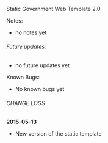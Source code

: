 Static Government Web Template 2.0

Notes:
* no notes yet

###### Future updates:
- no future updates yet

Known Bugs:
- No known bugs yet

###### CHANGE LOGS
**2015-05-13**
- New version of the static template